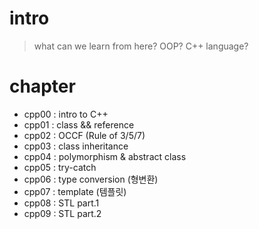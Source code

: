 # intro
> what can we learn from here?
> OOP? C++ language?

# chapter
* cpp00 : intro to C++
* cpp01 : class && reference 
* cpp02 : OCCF (Rule of 3/5/7)
* cpp03 : class inheritance  
* cpp04 : polymorphism & abstract class
* cpp05 : try-catch
* cpp06 : type conversion (형변환)
* cpp07 : template (템플릿) 
* cpp08 : STL part.1
* cpp09 : STL part.2